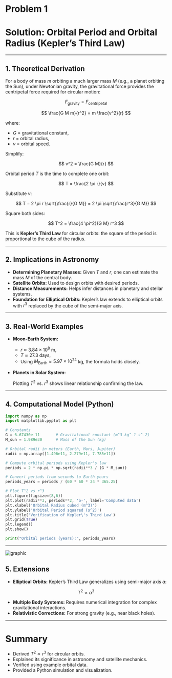 # Problem 1

# Solution: Orbital Period and Orbital Radius (Kepler’s Third Law)

---

## 1. Theoretical Derivation

For a body of mass $m$ orbiting a much larger mass $M$ (e.g., a planet orbiting the Sun), under Newtonian gravity, the gravitational force provides the centripetal force required for circular motion:

$$
F_{\text{gravity}} = F_{\text{centripetal}}
$$

$$
\frac{G M m}{r^2} = m \frac{v^2}{r}
$$

where:

* $G$ = gravitational constant,
* $r$ = orbital radius,
* $v$ = orbital speed.

Simplify:

$$
v^2 = \frac{G M}{r}
$$

Orbital period $T$ is the time to complete one orbit:

$$
T = \frac{2 \pi r}{v}
$$

Substitute $v$:

$$
T = 2 \pi r \sqrt{\frac{r}{G M}} = 2 \pi \sqrt{\frac{r^3}{G M}}
$$

Square both sides:

$$
T^2 = \frac{4 \pi^2}{G M} r^3
$$

This is **Kepler’s Third Law** for circular orbits: the square of the period is proportional to the cube of the radius.

---

## 2. Implications in Astronomy

* **Determining Planetary Masses:** Given $T$ and $r$, one can estimate the mass $M$ of the central body.
* **Satellite Orbits:** Used to design orbits with desired periods.
* **Distance Measurements:** Helps infer distances in planetary and stellar systems.
* **Foundation for Elliptical Orbits:** Kepler’s law extends to elliptical orbits with $r^3$ replaced by the cube of the semi-major axis.

---

## 3. Real-World Examples

* **Moon-Earth System:**

  * $r \approx 3.84 \times 10^8$ m,
  * $T \approx 27.3$ days,
  * Using $M_{\text{Earth}} \approx 5.97 \times 10^{24}$ kg, the formula holds closely.

* **Planets in Solar System:**

  Plotting $T^2$ vs. $r^3$ shows linear relationship confirming the law.

---

## 4. Computational Model (Python)

```python
import numpy as np
import matplotlib.pyplot as plt

# Constants
G = 6.67430e-11       # Gravitational constant (m^3 kg^-1 s^-2)
M_sun = 1.989e30      # Mass of the Sun (kg)

# Orbital radii in meters (Earth, Mars, Jupiter)
radii = np.array([1.496e11, 2.279e11, 7.785e11])

# Compute orbital periods using Kepler's law
periods = 2 * np.pi * np.sqrt(radii**3 / (G * M_sun))

# Convert periods from seconds to Earth years
periods_years = periods / (60 * 60 * 24 * 365.25)

# Plot T^2 vs r^3
plt.figure(figsize=(8,6))
plt.plot(radii**3, periods**2, 'o-', label='Computed data')
plt.xlabel('Orbital Radius cubed (m^3)')
plt.ylabel('Orbital Period squared (s^2)')
plt.title('Verification of Kepler\'s Third Law')
plt.grid(True)
plt.legend()
plt.show()

print("Orbital periods (years):", periods_years)
```

---

![graphic](../images/image_G1_1.png)


## 5. Extensions

* **Elliptical Orbits:** Kepler’s Third Law generalizes using semi-major axis $a$:

$$
T^2 \propto a^3
$$

* **Multiple Body Systems:** Requires numerical integration for complex gravitational interactions.
* **Relativistic Corrections:** For strong gravity (e.g., near black holes).

---

# Summary

* Derived $T^2 \propto r^3$ for circular orbits.
* Explained its significance in astronomy and satellite mechanics.
* Verified using example orbital data.
* Provided a Python simulation and visualization.
